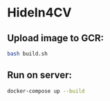 # HideIn4CV


## Upload image to GCR:
```bash
bash build.sh
```
## Run on server:
```bash
docker-compose up --build
```